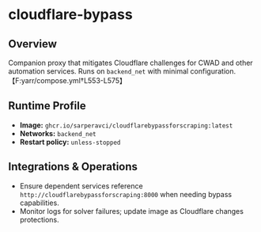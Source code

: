 # cloudflare-bypass

## Overview
Companion proxy that mitigates Cloudflare challenges for CWAD and other automation services. Runs on `backend_net` with minimal configuration.【F:yarr/compose.yml†L553-L575】

## Runtime Profile
- **Image:** `ghcr.io/sarperavci/cloudflarebypassforscraping:latest`
- **Networks:** `backend_net`
- **Restart policy:** `unless-stopped`

## Integrations & Operations
- Ensure dependent services reference `http://cloudflarebypassforscraping:8000` when needing bypass capabilities.
- Monitor logs for solver failures; update image as Cloudflare changes protections.

